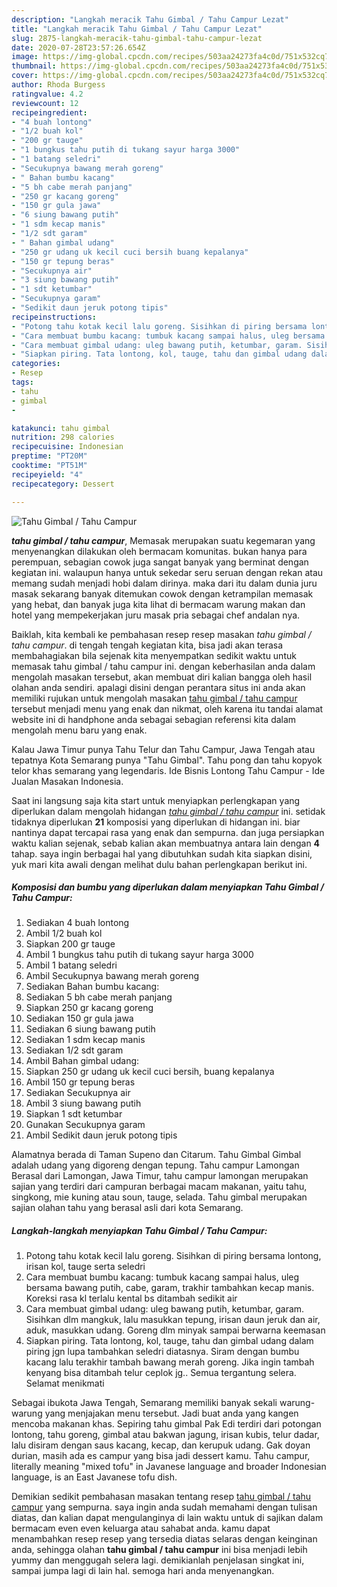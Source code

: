 ```yaml
---
description: "Langkah meracik Tahu Gimbal / Tahu Campur Lezat"
title: "Langkah meracik Tahu Gimbal / Tahu Campur Lezat"
slug: 2875-langkah-meracik-tahu-gimbal-tahu-campur-lezat
date: 2020-07-28T23:57:26.654Z
image: https://img-global.cpcdn.com/recipes/503aa24273fa4c0d/751x532cq70/tahu-gimbal-tahu-campur-foto-resep-utama.jpg
thumbnail: https://img-global.cpcdn.com/recipes/503aa24273fa4c0d/751x532cq70/tahu-gimbal-tahu-campur-foto-resep-utama.jpg
cover: https://img-global.cpcdn.com/recipes/503aa24273fa4c0d/751x532cq70/tahu-gimbal-tahu-campur-foto-resep-utama.jpg
author: Rhoda Burgess
ratingvalue: 4.2
reviewcount: 12
recipeingredient:
- "4 buah lontong"
- "1/2 buah kol"
- "200 gr tauge"
- "1 bungkus tahu putih di tukang sayur harga 3000"
- "1 batang seledri"
- "Secukupnya bawang merah goreng"
- " Bahan bumbu kacang"
- "5 bh cabe merah panjang"
- "250 gr kacang goreng"
- "150 gr gula jawa"
- "6 siung bawang putih"
- "1 sdm kecap manis"
- "1/2 sdt garam"
- " Bahan gimbal udang"
- "250 gr udang uk kecil cuci bersih buang kepalanya"
- "150 gr tepung beras"
- "Secukupnya air"
- "3 siung bawang putih"
- "1 sdt ketumbar"
- "Secukupnya garam"
- "Sedikit daun jeruk potong tipis"
recipeinstructions:
- "Potong tahu kotak kecil lalu goreng. Sisihkan di piring bersama lontong, irisan kol, tauge serta seledri"
- "Cara membuat bumbu kacang: tumbuk kacang sampai halus, uleg bersama bawang putih, cabe, garam, trakhir tambahkan kecap manis. Koreksi rasa kl terlalu kental bs ditambah sedikit air"
- "Cara membuat gimbal udang: uleg bawang putih, ketumbar, garam. Sisihkan dlm mangkuk, lalu masukkan tepung, irisan daun jeruk dan air, aduk, masukkan udang. Goreng dlm minyak sampai berwarna keemasan"
- "Siapkan piring. Tata lontong, kol, tauge, tahu dan gimbal udang dalam piring jgn lupa tambahkan seledri diatasnya. Siram dengan bumbu kacang lalu terakhir tambah bawang merah goreng. Jika ingin tambah kenyang bisa ditambah telur ceplok jg.. Semua tergantung selera. Selamat menikmati"
categories:
- Resep
tags:
- tahu
- gimbal
- 

katakunci: tahu gimbal  
nutrition: 298 calories
recipecuisine: Indonesian
preptime: "PT20M"
cooktime: "PT51M"
recipeyield: "4"
recipecategory: Dessert

---
```



![Tahu Gimbal / Tahu Campur](https://img-global.cpcdn.com/recipes/503aa24273fa4c0d/751x532cq70/tahu-gimbal-tahu-campur-foto-resep-utama.jpg)

<b><i>tahu gimbal / tahu campur</i></b>, Memasak merupakan suatu kegemaran yang menyenangkan dilakukan oleh bermacam komunitas. bukan hanya para perempuan, sebagian cowok juga sangat banyak yang berminat dengan kegiatan ini. walaupun hanya untuk sekedar seru seruan dengan rekan atau memang sudah menjadi hobi dalam dirinya. maka dari itu dalam dunia juru masak sekarang banyak ditemukan cowok dengan ketrampilan memasak yang hebat, dan banyak juga kita lihat di bermacam warung makan dan hotel yang mempekerjakan juru masak pria sebagai chef andalan nya.

Baiklah, kita kembali ke pembahasan resep resep masakan <i>tahu gimbal / tahu campur</i>. di tengah tengah kegiatan kita, bisa jadi akan terasa membahagiakan bila sejenak kita menyempatkan sedikit waktu untuk memasak tahu gimbal / tahu campur ini. dengan keberhasilan anda dalam mengolah masakan tersebut, akan membuat diri kalian bangga oleh hasil olahan anda sendiri. apalagi disini dengan perantara situs ini anda akan memiliki rujukan untuk mengolah masakan <u>tahu gimbal / tahu campur</u> tersebut menjadi menu yang enak dan nikmat, oleh karena itu tandai alamat website ini di handphone anda sebagai sebagian referensi kita dalam mengolah menu baru yang enak.

Kalau Jawa Timur punya Tahu Telur dan Tahu Campur, Jawa Tengah atau tepatnya Kota Semarang punya &#34;Tahu Gimbal&#34;. Tahu pong dan tahu kopyok telor khas semarang yang legendaris. Ide Bisnis Lontong Tahu Campur - Ide Jualan Masakan Indonesia.


Saat ini langsung saja kita start untuk menyiapkan perlengkapan yang diperlukan dalam mengolah hidangan <u><i>tahu gimbal / tahu campur</i></u> ini. setidak tidaknya diperlukan <b>21</b> komposisi yang diperlukan di hidangan ini. biar nantinya dapat tercapai rasa yang enak dan sempurna. dan juga persiapkan waktu kalian sejenak, sebab kalian akan membuatnya antara lain dengan <b>4</b> tahap. saya ingin berbagai hal yang dibutuhkan sudah kita siapkan disini, yuk mari kita awali dengan melihat dulu bahan perlengkapan berikut ini.

<!--inarticleads1-->

##### Komposisi dan bumbu yang diperlukan dalam menyiapkan Tahu Gimbal / Tahu Campur:

1. Sediakan 4 buah lontong
1. Ambil 1/2 buah kol
1. Siapkan 200 gr tauge
1. Ambil 1 bungkus tahu putih di tukang sayur harga 3000
1. Ambil 1 batang seledri
1. Ambil Secukupnya bawang merah goreng
1. Sediakan  Bahan bumbu kacang:
1. Sediakan 5 bh cabe merah panjang
1. Siapkan 250 gr kacang goreng
1. Sediakan 150 gr gula jawa
1. Sediakan 6 siung bawang putih
1. Sediakan 1 sdm kecap manis
1. Sediakan 1/2 sdt garam
1. Ambil  Bahan gimbal udang:
1. Siapkan 250 gr udang uk kecil cuci bersih, buang kepalanya
1. Ambil 150 gr tepung beras
1. Sediakan Secukupnya air
1. Ambil 3 siung bawang putih
1. Siapkan 1 sdt ketumbar
1. Gunakan Secukupnya garam
1. Ambil Sedikit daun jeruk potong tipis


Alamatnya berada di Taman Supeno dan Citarum. Tahu Gimbal Gimbal adalah udang yang digoreng dengan tepung. Tahu campur Lamongan Berasal dari Lamongan, Jawa Timur, tahu campur lamongan merupakan sajian yang terdiri dari campuran berbagai macam makanan, yaitu tahu, singkong, mie kuning atau soun, tauge, selada. Tahu gimbal merupakan sajian olahan tahu yang berasal asli dari kota Semarang. 

<!--inarticleads2-->

##### Langkah-langkah menyiapkan Tahu Gimbal / Tahu Campur:

1. Potong tahu kotak kecil lalu goreng. Sisihkan di piring bersama lontong, irisan kol, tauge serta seledri
1. Cara membuat bumbu kacang: tumbuk kacang sampai halus, uleg bersama bawang putih, cabe, garam, trakhir tambahkan kecap manis. Koreksi rasa kl terlalu kental bs ditambah sedikit air
1. Cara membuat gimbal udang: uleg bawang putih, ketumbar, garam. Sisihkan dlm mangkuk, lalu masukkan tepung, irisan daun jeruk dan air, aduk, masukkan udang. Goreng dlm minyak sampai berwarna keemasan
1. Siapkan piring. Tata lontong, kol, tauge, tahu dan gimbal udang dalam piring jgn lupa tambahkan seledri diatasnya. Siram dengan bumbu kacang lalu terakhir tambah bawang merah goreng. Jika ingin tambah kenyang bisa ditambah telur ceplok jg.. Semua tergantung selera. Selamat menikmati


Sebagai ibukota Jawa Tengah, Semarang memiliki banyak sekali warung-warung yang menjajakan menu tersebut. Jadi buat anda yang kangen mencoba makanan khas. Sepiring tahu gimbal Pak Edi terdiri dari potongan lontong, tahu goreng, gimbal atau bakwan jagung, irisan kubis, telur dadar, lalu disiram dengan saus kacang, kecap, dan kerupuk udang. Gak doyan durian, masih ada es campur yang bisa jadi dessert kamu. Tahu campur, literally meaning &#34;mixed tofu&#34; in Javanese language and broader Indonesian language, is an East Javanese tofu dish. 

Demikian sedikit pembahasan masakan tentang resep <u>tahu gimbal / tahu campur</u> yang sempurna. saya ingin anda sudah memahami dengan tulisan diatas, dan kalian dapat mengulanginya di lain waktu untuk di sajikan dalam bermacam even even keluarga atau sahabat anda. kamu dapat menambahkan resep resep yang tersedia diatas selaras dengan keinginan anda, sehingga olahan <b>tahu gimbal / tahu campur</b> ini bisa menjadi lebih yummy dan menggugah selera lagi. demikianlah penjelasan singkat ini, sampai jumpa lagi di lain hal. semoga hari anda menyenangkan.
